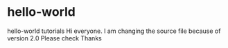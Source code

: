 # hello-world
hello-world tutorials
Hi everyone. I am changing the source file because of version 2.0
Please check Thanks
